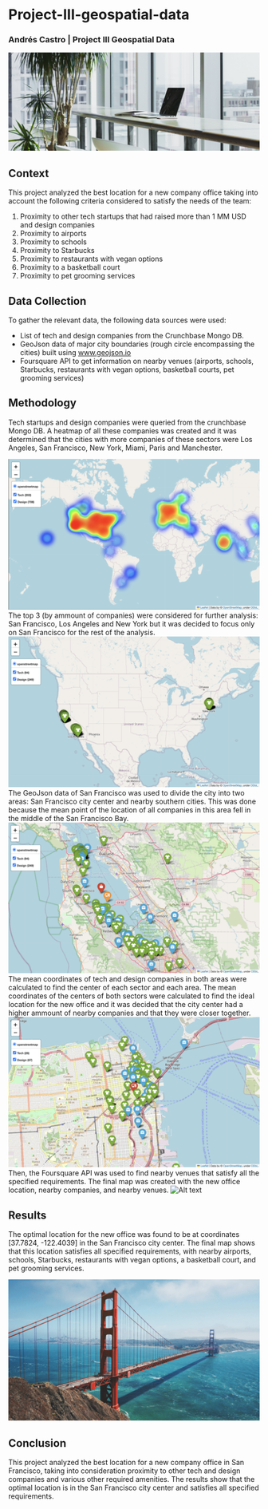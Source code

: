 # Project-III-geospatial-data
### Andrés Castro | Project III Geospatial Data
![Alt text](images/alesia-kazantceva-VWcPlbHglYc-unsplash.jpg)
## Context
This project analyzed the best location for a new company office taking into account the following criteria considered to satisfy the needs of the team:

1. Proximity to other tech startups that had raised more than 1 MM USD and design companies
2. Proximity to airports
3. Proximity to schools
4. Proximity to Starbucks
5. Proximity to restaurants with vegan options
6. Proximity to a basketball court
7. Proximity to pet grooming services

## Data Collection
To gather the relevant data, the following data sources were used:

- List of tech and design companies from the Crunchbase Mongo DB.
- GeoJson data of major city boundaries (rough circle encompassing the cities) built using www.geojson.io
- Foursquare API to get information on nearby venues (airports, schools, Starbucks, restaurants with vegan options, basketball courts, pet grooming services)

## Methodology
Tech startups and design companies were queried from the crunchbase Mongo DB.
A heatmap of all these companies was created and it was determined that the cities with more companies of these sectors were Los Angeles, San Francisco, New York, Miami, Paris and Manchester.

![Alt text](images/heatmap.png)
The top 3 (by ammount of companies) were considered for further analysis: San Francisco, Los Angeles and New York but it was decided to focus only on San Francisco for the rest of the analysis.
![Alt text](images/top3cities.png)
The GeoJson data of San Francisco was used to divide the city into two areas: San Francisco city center and nearby southern cities.
    This was done because the mean point of the location of all companies in this area fell in the middle of the San Francisco Bay.
![Alt text](images/sf_original_mean.png)
The mean coordinates of tech and design companies in both areas were calculated to find the center of each sector and each area.
The mean coordinates of the centers of both sectors were calculated to find the ideal location for the new office and it was decided that the city center had a higher ammount of nearby companies and that they were closer together.
![Alt text](images/SF_center.png)
Then, the Foursquare API was used to find nearby venues that satisfy all the specified requirements.
The final map was created with the new office location, nearby companies, and nearby venues.
![Alt text](images/final_location.png)

## Results
The optimal location for the new office was found to be at coordinates [37.7824, -122.4039] in the San Francisco city center. The final map shows that this location satisfies all specified requirements, with nearby airports, schools, Starbucks, restaurants with vegan options, a basketball court, and pet grooming services.

![Alt text](images/maarten-van-den-heuvel-gZXx8lKAb7Y-unsplash.jpg)
## Conclusion
This project analyzed the best location for a new company office in San Francisco, taking into consideration proximity to other tech and design companies and various other required amenities. The results show that the optimal location is in the San Francisco city center and satisfies all specified requirements.